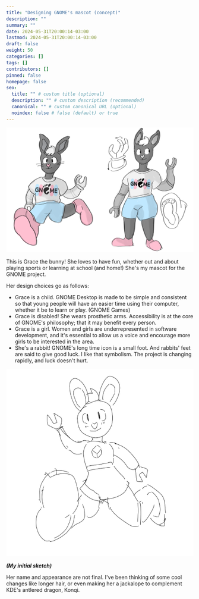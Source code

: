 ```yaml
---
title: "Designing GNOME's mascot (concept)"
description: ""
summary: ""
date: 2024-05-31T20:00:14-03:00
lastmod: 2024-05-31T20:00:14-03:00
draft: false
weight: 50
categories: []
tags: []
contributors: []
pinned: false
homepage: false
seo:
  title: "" # custom title (optional)
  description: "" # custom description (recommended)
  canonical: "" # custom canonical URL (optional)
  noindex: false # false (default) or true
---
```

![A cartoon bunny with robotic arms.](grace.png)

This is Grace the bunny! She loves to have fun, whether out and about playing sports or learning at school (and home!)
She's my mascot for the GNOME project.

Her design choices go as follows: 

- Grace is a child. GNOME Desktop is made to be simple and consistent so that young people will have an easier time using their computer, whether it be to learn or play. (GNOME Games)
- Grace is disabled! She wears prosthetic arms. Accessibility is at the core of GNOME's philosophy; that it may benefit every person.
- Grace is a girl. Women and girls are underrepresented in software development, and it's essential to allow us a voice and encourage more girls to be interested in the area.
- She's a rabbit! GNOME's long time icon is a small foot. And rabbits' feet are said to give good luck. I like that symbolism. The project is changing rapidly, and luck doesn't hurt.

![](grace2.png)


***(My initial sketch)***

Her name and appearance are not final. I've been thinking of some cool changes like longer hair, or even making her a jackalope to complement KDE's antlered dragon, Konqi.


